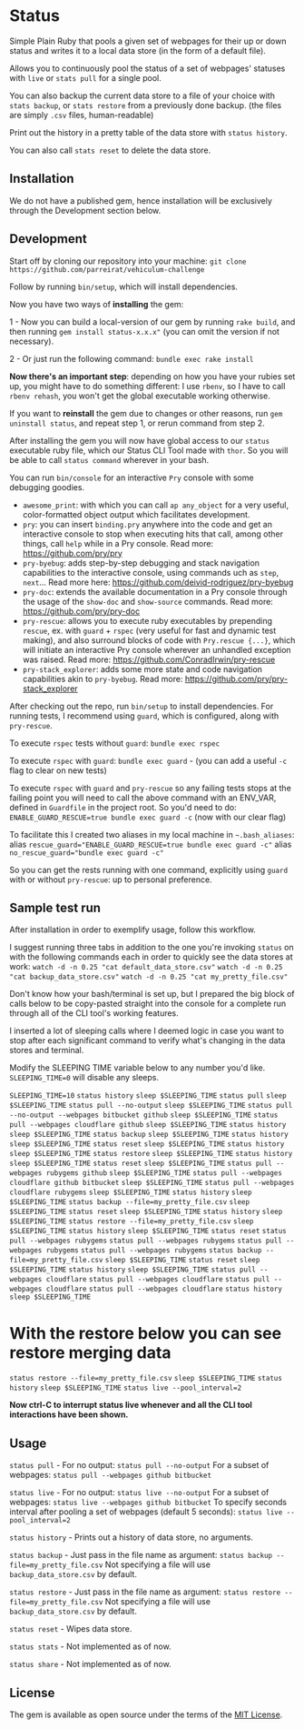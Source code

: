 # Status

Simple Plain Ruby that pools a given set of webpages for their up or down
status and writes it to a local data store (in the form of a default file).

Allows you to continuously pool the status of a set of webpages' statuses with
`live` or `stats pull` for a single pool.

You can also backup the current data store to a file of your choice with
`stats backup`, or `stats restore` from a previously done backup. (the files
are simply `.csv` files, human-readable)

Print out the history in a pretty table of the data store with `status history`.

You can also call `stats reset` to delete the data store.

## Installation

We do not have a published gem, hence installation will be exclusively through
the  Development section below.

## Development

Start off by cloning our repository into your machine:
`git clone https://github.com/parreirat/vehiculum-challenge`

Follow by running `bin/setup`, which will install dependencies.

Now you have two ways of **installing** the gem:

1 - Now you can build a local-version of our gem by running `rake build`, and
then running `gem install status-x.x.x"` (you can omit the version if not
necessary).

2 - Or just run the following command:
`bundle exec rake install`

**Now there's an important step**: depending on how you have your rubies set
up, you might have to do something different: I use `rbenv`, so I have to call
`rbenv rehash`, you won't get the global executable working otherwise.

If you want to **reinstall** the gem due to changes or other reasons, run
`gem uninstall status`, and repeat step 1, or rerun command from step 2.

After installing the gem you will now have global access to our `status`
executable ruby file, which our Status CLI Tool made with `thor`.
So you will be able to call `status command` wherever in your bash.

You can run `bin/console` for an interactive `Pry` console with some debugging
goodies.
  - `awesome_print`: with which you can call `ap any_object` for a very
    useful, color-formatted object output which facilitates development.
  - `pry`: you can insert `binding.pry` anywhere into the code and get an
    interactive console to stop when executing hits that call, among other
    things, call `help` while in a Pry console.
    Read more: https://github.com/pry/pry
  - `pry-byebug`: adds step-by-step debugging and stack navigation capabilities
    to the interactive console, using commands uch as `step`, `next`...
    Read more here: https://github.com/deivid-rodriguez/pry-byebug
  - `pry-doc`: extends the available documentation in a Pry console through
    the usage of the `show-doc` and `show-source` commands.
    Read more: https://github.com/pry/pry-doc
  - `pry-rescue`: allows you to execute ruby executables by prepending `rescue`,
    ex. with `guard` + `rspec` (very useful for fast and dynamic test making),
    and also surround blocks of code with `Pry.rescue {...}`, which will
    initiate an interactive Pry console wherever an unhandled exception was
    raised.
    Read more: https://github.com/ConradIrwin/pry-rescue
  - `pry-stack_explorer`: adds some more state and code navigation capabilities
    akin to `pry-byebug`.
    Read more: https://github.com/pry/pry-stack_explorer

After checking out the repo, run `bin/setup` to install dependencies.
For running tests, I recommend using `guard`, which is configured, along with
`pry-rescue`.

To execute `rspec` tests without `guard`:
`bundle exec rspec`

To execute `rspec` with `guard`:
`bundle exec guard` - (you can add a useful `-c` flag to clear on new tests)

To execute `rspec` with `guard` and `pry-rescue` so any failing tests stops at
the failing point you will need to call the above command with an ENV_VAR,
defined in `Guardfile` in the project root. So you'd need to do:
`ENABLE_GUARD_RESCUE=true bundle exec guard -c` (now with our clear flag)

To facilitate this I created two aliases in my local machine in `~.bash_aliases`:
alias `rescue_guard="ENABLE_GUARD_RESCUE=true bundle exec guard -c"`
alias `no_rescue_guard="bundle exec guard -c"`

So you can get the rests running with one command, explicitly using `guard` with
or without `pry-rescue`: up to personal preference.

## Sample test run

After installation in order to exemplify usage, follow this workflow.

I suggest running three tabs in addition to the one you're invoking `status` on with the following commands each in order to quickly see the data stores at work:
`watch -d -n 0.25 "cat default_data_store.csv"`
`watch -d -n 0.25 "cat backup_data_store.csv"`
`watch -d -n 0.25 "cat my_pretty_file.csv"`

Don't know how your bash/terminal is set up, but I prepared the big block of calls below to be copy-pasted straight into the console for a complete run through all of the CLI tool's working features.

I inserted a lot of sleeping calls where I deemed logic in case you want to stop after each significant command to verify what's changing in the data stores and terminal.

Modify the SLEEPING TIME variable below to any number you'd like.
`SLEEPING_TIME=0` will disable any sleeps.

`SLEEPING_TIME=10`
`status history`
`sleep $SLEEPING_TIME`
`status pull`
`sleep $SLEEPING_TIME`
`status pull --no-output`
`sleep $SLEEPING_TIME`
`status pull --no-output --webpages bitbucket github`
`sleep $SLEEPING_TIME`
`status pull --webpages cloudflare github`
`sleep $SLEEPING_TIME`
`status history`
`sleep $SLEEPING_TIME`
`status backup`
`sleep $SLEEPING_TIME`
`status history`
`sleep $SLEEPING_TIME`
`status reset`
`sleep $SLEEPING_TIME`
`status history`
`sleep $SLEEPING_TIME`
`status restore`
`sleep $SLEEPING_TIME`
`status history`
`sleep $SLEEPING_TIME`
`status reset`
`sleep $SLEEPING_TIME`
`status pull --webpages rubygems github`
`sleep $SLEEPING_TIME`
`status pull --webpages cloudflare github bitbucket`
`sleep $SLEEPING_TIME`
`status pull --webpages cloudflare rubygems`
`sleep $SLEEPING_TIME`
`status history`
`sleep $SLEEPING_TIME`
`status backup --file=my_pretty_file.csv`
`sleep $SLEEPING_TIME`
`status reset`
`sleep $SLEEPING_TIME`
`status history`
`sleep $SLEEPING_TIME`
`status restore --file=my_pretty_file.csv`
`sleep $SLEEPING_TIME`
`status history`
`sleep $SLEEPING_TIME`
`status reset`
`status pull --webpages rubygems`
`status pull --webpages rubygems`
`status pull --webpages rubygems`
`status pull --webpages rubygems`
`status backup --file=my_pretty_file.csv`
`sleep $SLEEPING_TIME`
`status reset`
`sleep $SLEEPING_TIME`
`status history`
`sleep $SLEEPING_TIME`
`status pull --webpages cloudflare`
`status pull --webpages cloudflare`
`status pull --webpages cloudflare`
`status pull --webpages cloudflare`
`status history`
`sleep $SLEEPING_TIME`
# With the restore below you can see restore merging data
`status restore --file=my_pretty_file.csv`
`sleep $SLEEPING_TIME`
`status history`
`sleep $SLEEPING_TIME`
`status live --pool_interval=2`

**Now ctrl-C to interrupt status live whenever and all the CLI tool
interactions have been shown.**

## Usage

`status pull` -
  For no output:
  `status pull --no-output`
  For a subset of webpages:
  `status pull --webpages github bitbucket`

`status live` -
  For no output:
  `status live --no-output`
  For a subset of webpages:
  `status live --webpages github bitbucket`
  To specify seconds interval after pooling a set of webpages (default 5 seconds):
  `status live --pool_interval=2`

`status history` - Prints out a history of data store, no arguments.

`status backup` -
  Just pass in the file name as argument:
  `status backup --file=my_pretty_file.csv`
  Not specifying a file will use `backup_data_store.csv` by default.

`status restore` -
  Just pass in the file name as argument:
  `status restore --file=my_pretty_file.csv`
  Not specifying a file will use `backup_data_store.csv` by default.

`status reset` - Wipes data store.

`status stats` - Not implemented as of now.

`status share` - Not implemented as of now.

## License

The gem is available as open source under the terms of the [MIT License](https://opensource.org/licenses/MIT).